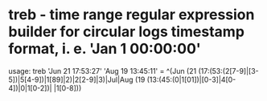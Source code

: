 # treb - time range regular expression builder for circular logs timestamp format, i. e. 'Jan  1 00:00:00'
usage: treb 'Jun 21 17:53:27' 'Aug 19 13:45:11' = ^(Jun (21 (17:(53:(2[7-9]|[3-5])|5[4-9])|1[89]|2)|2[2-9]|3)|Jul|Aug (19 (13:(45:(0|1[01])|[0-3]|4[0-4])|0|1[0-2])| |1[0-8]))

